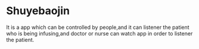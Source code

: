 # Shuyebaojin
It is a app which can be controlled by people,and it can listener the patient who is being infusing,and doctor or nurse can watch app in order to listener the patient.
